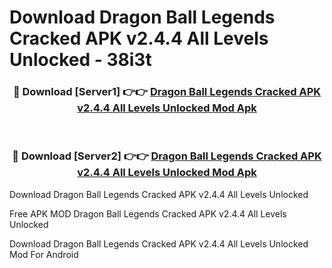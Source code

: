 # Download Dragon Ball Legends Cracked APK v2.4.4 All Levels Unlocked - 38i3t



<div align="center">
<h3>🔴 Download [Server1] 👉👉 <a href="https://momento.my/?title=Dragon_Ball_Legends_Cracked_APK_v2.4.4_All_Levels_Unlocked">Dragon Ball Legends Cracked APK v2.4.4 All Levels Unlocked Mod Apk</a></h3><br>

<h3>🔴 Download [Server2] 👉👉 <a href="https://momento.my/?title=Dragon_Ball_Legends_Cracked_APK_v2.4.4_All_Levels_Unlocked">Dragon Ball Legends Cracked APK v2.4.4 All Levels Unlocked Mod Apk</a></h3>
</div>



Download Dragon Ball Legends Cracked APK v2.4.4 All Levels Unlocked 

Free APK MOD Dragon Ball Legends Cracked APK v2.4.4 All Levels Unlocked 

Download Dragon Ball Legends Cracked APK v2.4.4 All Levels Unlocked Mod For Android
